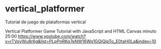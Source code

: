 # vertical_platformer
Tutorial de juego de plataformas vertical

Vertical Platformer Game Tutorial with JavaScript and HTML Canvas
minuto 25:00
https://www.youtube.com/watch?v=rTVoyWu8r6g&list=PLpPnRKq7eNW16Wq1GQjQjpTo_E0taH0La&index=10

